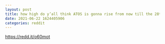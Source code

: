 ```yaml
--- 
layout: post 
title: how high do y’all think ATOS is gonna rise from now till the 28th? 
date: 2021-06-22 1624405906 
categories: reddit 
--- 
```

https://redd.it/o60mot